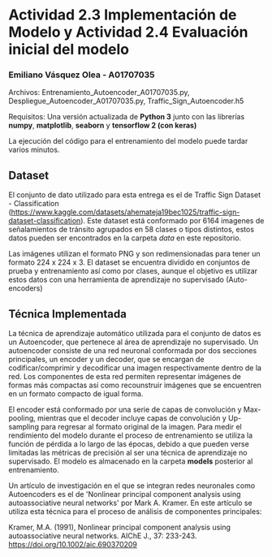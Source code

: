 # Actividad 2.3 Implementación de Modelo y Actividad 2.4 Evaluación inicial del modelo
### Emiliano Vásquez Olea - A01707035

Archivos: Entrenamiento_Autoencoder_A01707035.py, Despliegue_Autoencoder_A01707035.py, Traffic_Sign_Autoencoder.h5

Requisitos: Una versión actualizada de **Python 3** junto con las librerías **numpy**, **matplotlib**, **seaborn** y **tensorflow 2 (con keras)**

La ejecución del código para el entrenamiento del modelo puede tardar varios minutos.

## Dataset
El conjunto de dato utilizado para esta entrega es el de Traffic Sign Dataset - Classification (https://www.kaggle.com/datasets/ahemateja19bec1025/traffic-sign-dataset-classification). Este dataset está conformado por 6164 imagenes de señalamientos de tránsito agrupados en 58 clases o tipos distintos, estos datos pueden ser encontrados en la carpeta *data* en este repositorio.

Las imágenes utilizan el formato PNG y son redimensionadas para tener un formato 224 x 224 x 3. El dataset se encuentra dividido en conjuntos de prueba y entrenamiento así como por clases, aunque el objetivo es utilizar estos datos con una herramienta de aprendizaje no supervisado (Auto-encoders)

## Técnica Implementada
La técnica de aprendizaje automático utilizada para el conjunto de datos es un Autoencoder, que pertenece al área de aprendizaje no supervisado. Un autoencoder consiste de una red neuronal conformada por dos
secciones principales, un encoder y un decoder, que se encargan de codificar/comprimir y decodificar una imagen respectivamente dentro de la red. Los componentes de esta red permiten representar imágenes de formas más compactas así como recounstruir imágenes que se encuentren en un formato compacto de igual forma.

El encoder está conformado por una serie de capas de convolución y Max-pooling, mientras que el decoder incluye capas de convolución y Up-sampling para regresar al formato original de la imagen. Para medir
el rendimiento del modelo durante el proceso de entrenamiento se utiliza la función de pérdida a lo largo de las épocas, debido a que pueden verse limitadas las métricas de precisión al ser una técnica de aprendizaje no supervisado. El modelo es almacenado en la carpeta **models** posterior al entrenamiento.

Un artículo de investigación en el que se integran redes neuronales como Autoencoders es el de 'Nonlinear principal component analysis using autoassociative neural networks' por Mark A. Kramer. En este artículo se utiliza esta técnica para el proceso de análisis de componentes principales:

Kramer, M.A. (1991), Nonlinear principal component analysis using autoassociative neural networks. AIChE J., 37: 233-243. https://doi.org/10.1002/aic.690370209
